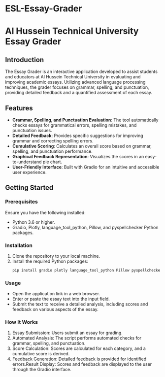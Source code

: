 # ESL-Essay-Grader

# Al Hussein Technical University Essay Grader

## Introduction

The Essay Grader is an interactive application developed to assist students and educators at Al Hussein Technical University in evaluating and improving academic essays. Utilizing advanced language processing techniques, the grader focuses on grammar, spelling, and punctuation, providing detailed feedback and a quantified assessment of each essay.

## Features

- **Grammar, Spelling, and Punctuation Evaluation**: The tool automatically checks essays for grammatical errors, spelling mistakes, and punctuation issues.
- **Detailed Feedback**: Provides specific suggestions for improving grammar and correcting spelling errors.
- **Cumulative Scoring**: Calculates an overall score based on grammar, spelling, and punctuation performance.
- **Graphical Feedback Representation**: Visualizes the scores in an easy-to-understand pie chart.
- **User-Friendly Interface**: Built with Gradio for an intuitive and accessible user experience.

## Getting Started

### Prerequisites

Ensure you have the following installed:
- Python 3.6 or higher.
- Gradio, Plotly, language_tool_python, Pillow, and pyspellchecker Python packages.

### Installation

1. Clone the repository to your local machine.
2. Install the required Python packages:
   ```bash
   pip install gradio plotly language_tool_python Pillow pyspellchecker

### Usage

- Open the application link in a web browser.
- Enter or paste the essay text into the input field.
- Submit the text to receive a detailed analysis, including scores and feedback on various aspects of the essay.

### How It Works

1. Essay Submission: Users submit an essay for grading.
2. Automated Analysis: The script performs automated checks for grammar, spelling, and punctuation.
3. Score Calculation: Scores are calculated for each category, and a cumulative score is derived.
4. Feedback Generation: Detailed feedback is provided for identified errors.Result Display: Scores and feedback are displayed to the user through the Gradio interface.
